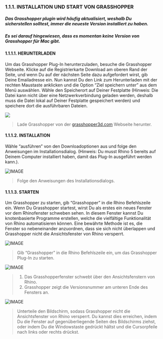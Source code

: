 ### 1.1.1. INSTALLATION UND START VON GRASSHOPPER

##### Das Grasshopper plugin wird häufig aktualisiert, weshalb Du sicherstellen solltest, immer die neueste Version installiert zu haben.
##### Es sei darauf hingewiesen, dass es momentan keine Version von Grasshopper für Mac gibt.


#### 1.1.1.1. HERUNTERLADEN
Um das Grasshopper Plug-In herunterzuladen, besuche die Grasshopper Webseite. Klicke auf die Registrierkarte Download am oberen Rand der Seite, und wenn Du auf der nächsten Seite dazu aufgefordert wirst, gib Deine Emailadresse ein. Nun kannst Du den Link zum Herunterladen mit der rechten Maustaste anklicken und die Option “Ziel speichern unter” aus dem Menü auswählen. Wähle den Speicherort auf Deiner Festplatte (Hinweis: Die Datei kann nicht über eine Netzwerkverbindung geladen werden, deshalb muss die Datei lokal auf Deiner Festplatte gespeichert werden) und speichere dort die ausführbaren Dateien.

![](images/1-1-1/1-1-1_001-downloading.png)

> Lade Grasshopper von der [grasshopper3d.com](http://grasshopper3d.com) Webseite herunter. 


#### 1.1.1.2. INSTALLATION
Wähle “ausführen” von den Downloadoptionen aus und folge den Anweisungen im Installationsdialog. (Hinweis: Du musst Rhino 5 bereits auf Deinem Computer installiert haben, damit das Plug-In ausgeführt werden kann.).

![IMAGE](images/1-1-1/1-1-1_002-installing.png)
> Folge den Anweisungen des Installationsdialogs.

#### 1.1.1.3. STARTEN
Um Grasshopper zu starten, gib “Grasshopper” in die Rhino Befehlszeile ein. Wenn Du Grasshopper startest, wirst Du als erstes ein neues Fenster vor dem Rhinofenster schweben sehen. In diesem Fenster kannst Du knotenbasierte Programme erstellen, welche die vielfältige Funktionalität von Rhino automatisieren können. Eine bewährte Methode ist es, die Fenster so nebeneinander anzuordnen, dass sie sich nicht überlappen und Grasshopper nicht die Ansichtsfenster von Rhino versperrt.

![IMAGE](images/1-1-1/1-1-1_003-launching-a.png)
> Gib “Grasshopper” in die Rhino Befehlszeile ein, um das Grasshopper Plug-In zu starten.


![IMAGE](images/1-1-1/1-1-1_004-launching-b.png)
>1. Das Grasshopperfenster schwebt über den Ansichtsfenstern von Rhino.
>2. Grasshopper zeigt die Versionsnummer am unteren Ende des Fensters an.

![IMAGE](images/1-1-1/1-1-1_005-launching-c.png)
> Unterteile den Bildschirm, sodass Grasshopper nicht die Ansichtsfenster von Rhino versperrt. Du kannst dies erreichen, indem Du die Fenster auf gegenüberliegende Seiten des Bildschirms ziehst, oder indem Du die Windowstaste gedrückt hältst und die Cursorpfeile nach links oder rechts drückst.
